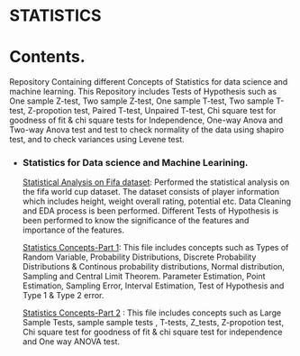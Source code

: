 # STATISTICS

# Contents.
Repository Containing different Concepts of Statistics for data science and machine learning. This Repository includes Tests of Hypothesis such as One sample Z-test, Two sample Z-test, One sample T-test, Two sample T-test, Z-propotion test, Paired T-test, Unpaired T-test, Chi square test for goodness of fit & chi square tests for Independence, One-way Anova and Two-way Anova test and test to check normality of the data using shapiro test, and to check variances using Levene test.

  
 - ### Statistics for Data science and Machine Learining.
    
      [Statistical Analysis on Fifa dataset](https://github.com/VikasHM66/STATISTICS/blob/main/Statistics%20Mini%20Project.ipynb): Performed the statistical analysis on the fifa world cup dataset. The dataset consists of player information which includes height, weight overall rating, potential etc. Data Cleaning and EDA process is been performed. Different Tests of Hypothesis is been performed to know the significance of the features and importance of the features.
      
      [Statistics Concepts-Part 1](https://github.com/VikasHM66/STATISTICS/blob/main/Concepts%20of%20Statistics%20-%20Part%201.ipynb): This file includes concepts such as Types of Random Variable, Probability Distributions, Discrete Probability Distributions & Continous probability distributions, Normal distribution, Sampling and Central Limit Theorem.
      Parameter Estimation, Point Estimation, Sampling Error, Interval Estimation, Test of Hypothesis and Type 1 & Type 2 error.
      
      [Statistics Concepts-Part 2](https://github.com/VikasHM66/STATISTICS/blob/main/Concepts%20of%20Statistics%20-%20Part%202.ipynb) : This file includes concepts such as Large Sample Tests, sample sample tests , T-tests, Z_tests, Z-propotion test, Chi square test for goodness of fit & chi square test for independence and One way ANOVA test.
    
